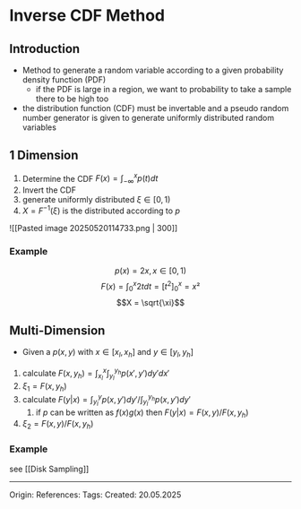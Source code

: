 # Inverse CDF Method

## Introduction

- Method to generate a random variable according to a given probability density function (PDF)
	- if the PDF is large in a region, we want to probability to take a sample there to be high too
- the distribution function (CDF) must be invertable and a pseudo random number generator is given to generate uniformly distributed random variables

## 1 Dimension

1. Determine the CDF $F(x)=\int_{-\infty}^x p(t)dt$ 
2. Invert the CDF
3. generate uniformly distributed $\xi \in [0, 1)$ 
4. $X = F^{-1}(\xi)$ is the distributed according to $p$

![[Pasted image 20250520114733.png | 300]]

### Example
	
$$p(x) = 2x, x \in [0, 1)$$
$$F(x) = \int_0^x 2tdt = [t^2]_0^x = x²$$
$$X = \sqrt{\xi}$$
## Multi-Dimension

- Given a $p(x,y)$ with $x \in [x_l, x_h]$ and $y \in [y_l, y_h]$
1. calculate $F(x, y_h) = \int_{x_l}^x \int_{y_l}^{y_h} p(x', y')dy'dx'$
2. $\xi_1 = F(x, y_h)$
3. calculate $F(y | x) = \int_{y_l}^y p(x, y')dy' / \int_{y_l}^{y_h} p(x, y')dy'$
	1. if $p$ can be written as $f(x)g(x)$ then $F(y|x) = F(x,y) / F(x, y_h)$
4. $\xi_2 = F(x,y) / F(x, y_h)$

### Example

see [[Disk Sampling]]

---

Origin: 
References: 
Tags: 
Created: 20.05.2025

